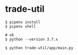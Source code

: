 # trade-util

```
$ pipenv install
$ pipenv shell

# ok
$ python --version 3.7.x

$ python trade-util/app/main.py
```

